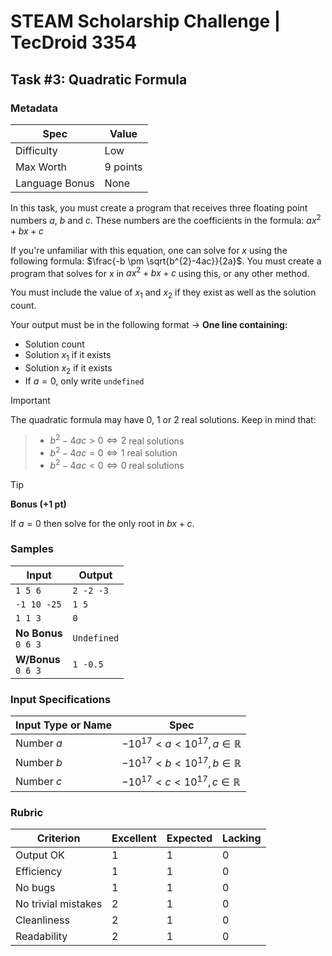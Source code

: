 # STEAM Scholarship Challenge | TecDroid 3354
## Task  #3: Quadratic Formula
### Metadata
| Spec | Value |
| ---- | ---- |
| Difficulty | Low |
| Max Worth | 9 points |
| Language Bonus | None |

In this task, you must create a program that receives three floating point numbers $a$, $b$ and $c$. These numbers are the coefficients in the formula: $ax^2 + bx + c$

If you're unfamiliar with this equation, one can solve for $x$ using the following formula: $\frac{-b \pm \sqrt{b^{2}-4ac}}{2a}$. You must create a program that solves for $x$ in $ax^2 + bx + c$ using this, or any other method.

You must include the value of $x_1$ and $x_2$ if they exist as well as the solution count.

Your output must be in the following format -> **One line containing:**
- Solution count
- Solution $x_{1}$ if it exists
- Solution $x_{2}$ if it exists
- If $a=0$, only write `undefined`

> [!IMPORTANT]
The quadratic formula may have $0$, $1$ or $2$ real solutions. Keep in mind that:
>
>- $b^{2} - 4ac > 0 \iff 2$ real solutions
>- $b^{2} - 4ac = 0 \iff 1$ real solution
>- $b^{2} - 4ac < 0 \iff 0$ real solutions

> [!TIP]
**Bonus (+1 pt)**
>
If $a = 0$ then solve for the only root in $bx + c$.


### Samples
| Input | Output |
| ---- | ---- |
| `1 5 6` | `2 -2 -3`<br> |
| `-1 10 -25` | `1 5`<br> |
| `1 1 3` | `0` |
| **No Bonus**<br>`0 6 3` | `Undefined` |
| **W/Bonus**<br>`0 6 3` | `1 -0.5` |

### Input Specifications
| Input Type or Name | Spec |
| ---- | ---- |
| Number $a$ | $-10^{17} < a < 10^{17}, a \in \mathbb{R}$ |
| Number $b$ | $-10^{17} < b < 10^{17}, b \in \mathbb{R}$ |
| Number $c$ | $-10^{17} < c < 10^{17}, c \in \mathbb{R}$ |

### Rubric
| Criterion | Excellent | Expected | Lacking |
| ---- | ---- | ---- | ---- |
| Output OK | 1 | 1 | 0 |
| Efficiency | 1 | 1 | 0 |
| No bugs | 1 | 1 | 0 |
| No trivial mistakes | 2 | 1 | 0 |
| Cleanliness | 2 | 1 | 0 |
| Readability | 2 | 1 | 0 |
